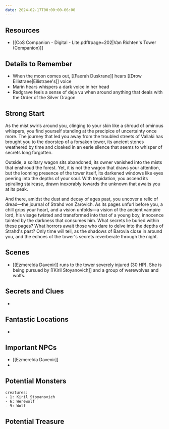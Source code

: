 ```yaml
---
date: 2024-02-17T00:00:00-06:00
---
```

## Resources
- [[CoS Companion - Digital - Lite.pdf#page=202|Van Richten's Tower (Companion)]]

## Details to Remember
- When the moon comes out, [[Faerah Duskrane]] hears [[Drow Eilistraee|Eilistraee's]] voice
- Marin hears whispers a dark voice in her head
- Redgrave feels a sense of deja vu when around anything that deals with the Order of the Silver Dragon

## Strong Start  
As the mist swirls around you, clinging to your skin like a shroud of ominous whispers, you find yourself standing at the precipice of uncertainty once more. The journey that led you away from the troubled streets of Vallaki has brought you to the doorstep of a forsaken tower, its ancient stones weathered by time and cloaked in an eerie silence that seems to whisper of secrets long forgotten.

Outside, a solitary wagon sits abandoned, its owner vanished into the mists that enshroud the forest. Yet, it is not the wagon that draws your attention, but the looming presence of the tower itself, its darkened windows like eyes peering into the depths of your soul. With trepidation, you ascend its spiraling staircase, drawn inexorably towards the unknown that awaits you at its peak.

And there, amidst the dust and decay of ages past, you uncover a relic of dread—the journal of Strahd von Zarovich. As its pages unfurl before you, a chill grips your heart, and a vision unfolds—a vision of the ancient vampire lord, his visage twisted and transformed into that of a young boy, innocence tainted by the darkness that consumes him. What secrets lie buried within these pages? What horrors await those who dare to delve into the depths of Strahd's past? Only time will tell, as the shadows of Barovia close in around you, and the echoes of the tower's secrets reverberate through the night.

## Scenes  
- [[Ezmerelda Davenir]] runs to the tower severely injured (30 HP). She is being pursued by [[Kiril Stoyanovich]] and a group of werewolves and wolfs.

## Secrets and Clues  
- 

## Fantastic Locations  
- 

## Important NPCs  
- [[Ezmerelda Davenir]] 
- 

## Potential Monsters
```encounter
creatures:
- 1: Kiril Stoyanovich
- 6: Werewolf
- 9: Wolf
```

## Potential Treasure  
